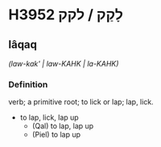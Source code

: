 # H3952 לָקַק / לקק

## lâqaq

_(law-kak' | law-KAHK | la-KAHK)_

### Definition

verb; a primitive root; to lick or lap; lap, lick.

- to lap, lick, lap up
    - (Qal) to lap, lap up
    - (Piel) to lap up
